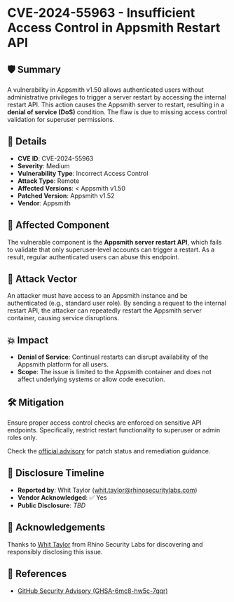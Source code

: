 # CVE-2024-55963 - Insufficient Access Control in Appsmith Restart API

## 🛡️ Summary

A vulnerability in Appsmith v1.50 allows authenticated users without administrative privileges to trigger a server restart by accessing the internal restart API. This action causes the Appsmith server to restart, resulting in a **denial of service (DoS)** condition. The flaw is due to missing access control validation for superuser permissions.

## 🧾 Details

- **CVE ID**: CVE-2024-55963  
- **Severity**: Medium  
- **Vulnerability Type**: Incorrect Access Control  
- **Attack Type**: Remote  
- **Affected Versions**: < Appsmith v1.50  
- **Patched Version**: Appsmith v1.52
- **Vendor**: Appsmith  



## 📍 Affected Component

The vulnerable component is the **Appsmith server restart API**, which fails to validate that only superuser-level accounts can trigger a restart. As a result, regular authenticated users can abuse this endpoint.



## 🎯 Attack Vector

An attacker must have access to an Appsmith instance and be authenticated (e.g., standard user role). By sending a request to the internal restart API, the attacker can repeatedly restart the Appsmith server container, causing service disruptions.



## 💥 Impact

- **Denial of Service**: Continual restarts can disrupt availability of the Appsmith platform for all users.
- **Scope**: The issue is limited to the Appsmith container and does not affect underlying systems or allow code execution.



## 🛠️ Mitigation

Ensure proper access control checks are enforced on sensitive API endpoints. Specifically, restrict restart functionality to superuser or admin roles only.

Check the [official advisory](https://github.com/appsmithorg/appsmith/security/advisories/GHSA-6mc8-hw5c-7qqr) for patch status and remediation guidance.



## 📅 Disclosure Timeline

- **Reported by**: Whit Taylor (<whit.taylor@rhinosecuritylabs.com>)  
- **Vendor Acknowledged**: ✅ Yes  
- **Public Disclosure**: *TBD*



## 🙏 Acknowledgements

Thanks to [Whit Taylor](https://rhinosecuritylabs.com) from Rhino Security Labs for discovering and responsibly disclosing this issue.



## 🔗 References

- [GitHub Security Advisory (GHSA-6mc8-hw5c-7qqr)](https://github.com/appsmithorg/appsmith/security/advisories/GHSA-6mc8-hw5c-7qqr)
